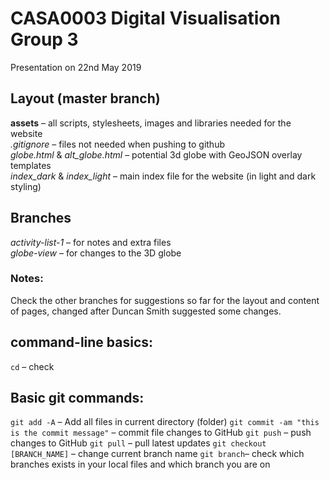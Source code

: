 # CASA0003 Digital Visualisation Group 3

Presentation on 22nd May 2019

## Layout (master branch)
**assets** – all scripts, stylesheets, images and libraries needed for the website  
*.gitignore* – files not needed when pushing to github    
*globe.html* & *alt_globe.html* – potential 3d globe with GeoJSON overlay templates       
*index_dark* & *index_light* – main index file for the website (in light and dark styling)

## Branches
*activity-list-1* – for notes and extra files  
*globe-view* – for changes to the 3D globe  

### Notes:
Check the other branches for suggestions so far
for the layout and content of pages, changed after
Duncan Smith suggested some changes.

## command-line basics:
`cd` – check 
## Basic git commands:
`git add -A` – Add all files in current directory (folder)
`git commit -am "this is the commit message"` – commit file changes to GitHub
`git push` – push changes to GitHub
`git pull` – pull latest updates 
`git checkout [BRANCH_NAME]` – change current branch name 
`git branch`– check which branches exists in your local files and which branch you are on
